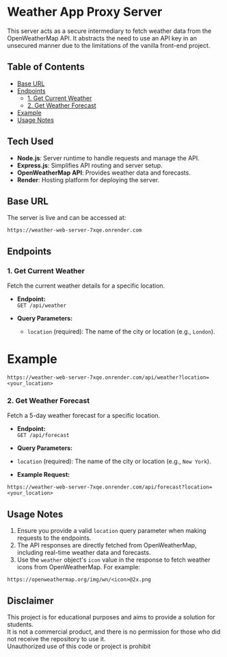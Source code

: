# Weather App Proxy Server

This server acts as a secure intermediary to fetch weather data from the OpenWeatherMap API.
It abstracts the need to use an API key in an unsecured manner due to the limitations of the vanilla front-end project.



## Table of Contents

- [Base URL](#base-url)
- [Endpoints](#endpoints)
  - [1. Get Current Weather](#1-get-current-weather)
  - [2. Get Weather Forecast](#2-get-weather-forecast)
- [Example](#example)
- [Usage Notes](#usage-notes)



## Tech Used

- **Node.js**: Server runtime to handle requests and manage the API.  
- **Express.js**: Simplifies API routing and server setup.  
- **OpenWeatherMap API**: Provides weather data and forecasts.  
- **Render**: Hosting platform for deploying the server.




## Base URL

The server is live and can be accessed at:

`https://weather-web-server-7xqe.onrender.com`




## Endpoints

### 1. Get Current Weather

Fetch the current weather details for a specific location.

- **Endpoint:**  
  `GET /api/weather`

- **Query Parameters:**  
  - `location` (required): The name of the city or location (e.g., `London`).




# Example

`https://weather-web-server-7xqe.onrender.com/api/weather?location=<your_location>`

### 2. Get Weather Forecast

Fetch a 5-day weather forecast for a specific location.

- **Endpoint:**  
`GET /api/forecast`

- **Query Parameters:**  
- `location` (required): The name of the city or location (e.g., `New York`).

- **Example Request:** 

`https://weather-web-server-7xqe.onrender.com/api/forecast?location=<your_location>`





## Usage Notes

1. Ensure you provide a valid `location` query parameter when making requests to the endpoints.
2. The API responses are directly fetched from OpenWeatherMap, including real-time weather data and forecasts.
3. Use the `weather` object's `icon` value in the response to fetch weather icons from OpenWeatherMap. For example:  

`https://openweathermap.org/img/wn/<icon>@2x.png`




## Disclaimer

This project is for educational purposes and aims to provide a solution for students.  
It is not a commercial product, and there is no permission for those who did not receive the repository to use it.  
Unauthorized use of this code or project is prohibit
